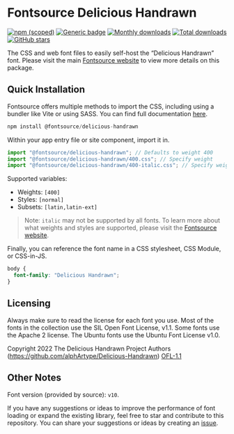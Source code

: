 # Fontsource Delicious Handrawn

[![npm (scoped)](https://img.shields.io/npm/v/@fontsource/delicious-handrawn?color=brightgreen)](https://www.npmjs.com/package/@fontsource/delicious-handrawn) [![Generic badge](https://img.shields.io/badge/fontsource-passing-brightgreen)](https://github.com/fontsource/fontsource) [![Monthly downloads](https://badgen.net/npm/dm/@fontsource/delicious-handrawn)](https://github.com/fontsource/fontsource) [![Total downloads](https://badgen.net/npm/dt/@fontsource/delicious-handrawn)](https://github.com/fontsource/fontsource) [![GitHub stars](https://img.shields.io/github/stars/fontsource/fontsource.svg?style=social&label=Star)](https://github.com/fontsource/fontsource/stargazers)

The CSS and web font files to easily self-host the “Delicious Handrawn” font. Please visit the main [Fontsource website](https://fontsource.org/fonts/delicious-handrawn) to view more details on this package.

## Quick Installation

Fontsource offers multiple methods to import the CSS, including using a bundler like Vite or using SASS. You can find full documentation [here](https://fontsource.org/docs/getting-started/introduction).

```javascript
npm install @fontsource/delicious-handrawn
```

Within your app entry file or site component, import it in.

```javascript
import "@fontsource/delicious-handrawn"; // Defaults to weight 400
import "@fontsource/delicious-handrawn/400.css"; // Specify weight
import "@fontsource/delicious-handrawn/400-italic.css"; // Specify weight and style
```

Supported variables:
- Weights: `[400]`
- Styles: `[normal]`
- Subsets: `[latin,latin-ext]`

> Note: `italic` may not be supported by all fonts. To learn more about what weights and styles are supported, please visit the [Fontsource website](https://fontsource.org/fonts/delicious-handrawn).

Finally, you can reference the font name in a CSS stylesheet, CSS Module, or CSS-in-JS.

```css
body {
  font-family: "Delicious Handrawn";
}
```

## Licensing
Always make sure to read the license for each font you use. Most of the fonts in the collection use the SIL Open Font License, v1.1. Some fonts use the Apache 2 license. The Ubuntu fonts use the Ubuntu Font License v1.0.

Copyright 2022 The Delicious Handrawn Project Authors (https://github.com/alphArtype/Delicious-Handrawn)
[OFL-1.1](https://openfontlicense.org)

## Other Notes
Font version (provided by source): `v10`.

If you have any suggestions or ideas to improve the performance of font loading or expand the existing library, feel free to star and contribute to this repository. You can share your suggestions or ideas by creating an [issue](https://github.com/fontsource/fontsource/issues).